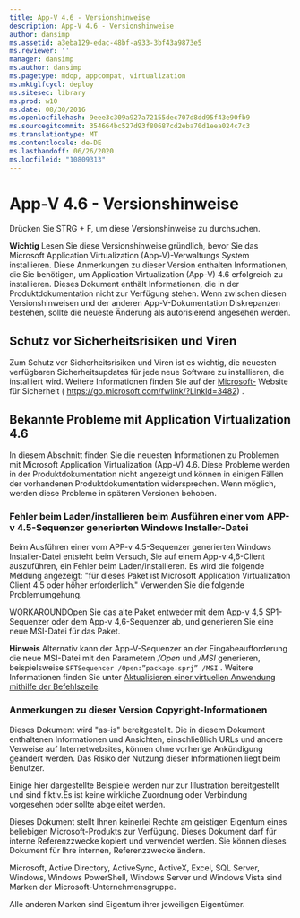 ```yaml
---
title: App-V 4.6 - Versionshinweise
description: App-V 4.6 - Versionshinweise
author: dansimp
ms.assetid: a3eba129-edac-48bf-a933-3bf43a9873e5
ms.reviewer: ''
manager: dansimp
ms.author: dansimp
ms.pagetype: mdop, appcompat, virtualization
ms.mktglfcycl: deploy
ms.sitesec: library
ms.prod: w10
ms.date: 08/30/2016
ms.openlocfilehash: 9eee3c309a927a72155dec707d8dd95f43e90fb9
ms.sourcegitcommit: 354664bc527d93f80687cd2eba70d1eea024c7c3
ms.translationtype: MT
ms.contentlocale: de-DE
ms.lasthandoff: 06/26/2020
ms.locfileid: "10809313"
---
```

# App-V 4.6 - Versionshinweise


Drücken Sie STRG + F, um diese Versionshinweise zu durchsuchen.

**Wichtig**  Lesen Sie diese Versionshinweise gründlich, bevor Sie das Microsoft Application Virtualization (App-V)-Verwaltungs System installieren. Diese Anmerkungen zu dieser Version enthalten Informationen, die Sie benötigen, um Application Virtualization (App-V) 4.6 erfolgreich zu installieren. Dieses Dokument enthält Informationen, die in der Produktdokumentation nicht zur Verfügung stehen. Wenn zwischen diesen Versionshinweisen und der anderen App-V-Dokumentation Diskrepanzen bestehen, sollte die neueste Änderung als autorisierend angesehen werden.

 

## Schutz vor Sicherheitsrisiken und Viren


Zum Schutz vor Sicherheitsrisiken und Viren ist es wichtig, die neuesten verfügbaren Sicherheitsupdates für jede neue Software zu installieren, die installiert wird. Weitere Informationen finden Sie auf der [Microsoft-](https://go.microsoft.com/fwlink/?LinkId=3482) Website für Sicherheit ( https://go.microsoft.com/fwlink/?LinkId=3482) .

## Bekannte Probleme mit Application Virtualization 4.6


In diesem Abschnitt finden Sie die neuesten Informationen zu Problemen mit Microsoft Application Virtualization (App-V) 4.6. Diese Probleme werden in der Produktdokumentation nicht angezeigt und können in einigen Fällen der vorhandenen Produktdokumentation widersprechen. Wenn möglich, werden diese Probleme in späteren Versionen behoben.

### Fehler beim Laden/installieren beim Ausführen einer vom APP-v 4.5-Sequenzer generierten Windows Installer-Datei

Beim Ausführen einer vom APP-v 4.5-Sequenzer generierten Windows Installer-Datei entsteht beim Versuch, Sie auf einem App-v 4,6-Client auszuführen, ein Fehler beim Laden/installieren. Es wird die folgende Meldung angezeigt: "für dieses Paket ist Microsoft Application Virtualization Client 4.5 oder höher erforderlich." Verwenden Sie die folgende Problemumgehung.

WORKAROUNDOpen Sie das alte Paket entweder mit dem App-v 4,5 SP1-Sequenzer oder dem App-v 4,6-Sequenzer ab, und generieren Sie eine neue MSI-Datei für das Paket.

**Hinweis**  Alternativ kann der App-V-Sequenzer an der Eingabeaufforderung die neue MSI-Datei mit den Parametern */Open* und */MSI* generieren, beispielsweise `SFTSequencer /Open:”package.sprj” /MSI` . Weitere Informationen finden Sie unter [Aktualisieren einer virtuellen Anwendung mithilfe der Befehlszeile](how-to-upgrade-a-virtual-application-by-using-the-command-line.md).

 

### Anmerkungen zu dieser Version Copyright-Informationen

Dieses Dokument wird "as-is" bereitgestellt. Die in diesem Dokument enthaltenen Informationen und Ansichten, einschließlich URLs und andere Verweise auf Internetwebsites, können ohne vorherige Ankündigung geändert werden. Das Risiko der Nutzung dieser Informationen liegt beim Benutzer.

Einige hier dargestellte Beispiele werden nur zur Illustration bereitgestellt und sind fiktiv.Es ist keine wirkliche Zuordnung oder Verbindung vorgesehen oder sollte abgeleitet werden.

Dieses Dokument stellt Ihnen keinerlei Rechte am geistigen Eigentum eines beliebigen Microsoft-Produkts zur Verfügung. Dieses Dokument darf für interne Referenzzwecke kopiert und verwendet werden. Sie können dieses Dokument für Ihre internen, Referenzzwecke ändern.



Microsoft, Active Directory, ActiveSync, ActiveX, Excel, SQL Server, Windows, Windows PowerShell, Windows Server und Windows Vista sind Marken der Microsoft-Unternehmensgruppe.

Alle anderen Marken sind Eigentum ihrer jeweiligen Eigentümer.

 

 





